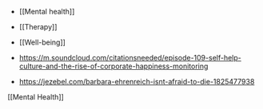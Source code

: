   - [[Mental health]]
  - [[Therapy]]
  - [[Well-being]]

  - https://m.soundcloud.com/citationsneeded/episode-109-self-help-culture-and-the-rise-of-corporate-happiness-monitoring
  - https://jezebel.com/barbara-ehrenreich-isnt-afraid-to-die-1825477938

[[Mental Health]]